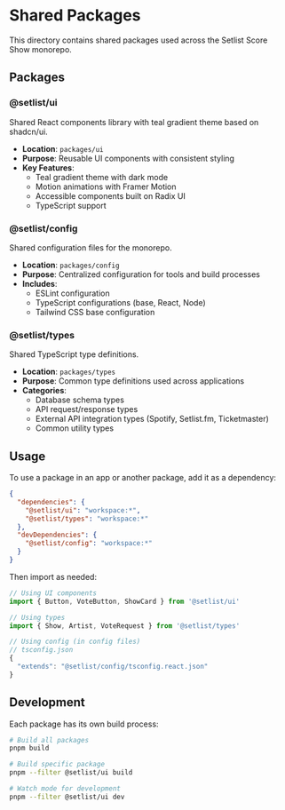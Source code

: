 # Shared Packages

This directory contains shared packages used across the Setlist Score Show monorepo.

## Packages

### @setlist/ui
Shared React components library with teal gradient theme based on shadcn/ui.

- **Location**: `packages/ui`
- **Purpose**: Reusable UI components with consistent styling
- **Key Features**:
  - Teal gradient theme with dark mode
  - Motion animations with Framer Motion
  - Accessible components built on Radix UI
  - TypeScript support

### @setlist/config
Shared configuration files for the monorepo.

- **Location**: `packages/config`
- **Purpose**: Centralized configuration for tools and build processes
- **Includes**:
  - ESLint configuration
  - TypeScript configurations (base, React, Node)
  - Tailwind CSS base configuration

### @setlist/types
Shared TypeScript type definitions.

- **Location**: `packages/types`
- **Purpose**: Common type definitions used across applications
- **Categories**:
  - Database schema types
  - API request/response types
  - External API integration types (Spotify, Setlist.fm, Ticketmaster)
  - Common utility types

## Usage

To use a package in an app or another package, add it as a dependency:

```json
{
  "dependencies": {
    "@setlist/ui": "workspace:*",
    "@setlist/types": "workspace:*"
  },
  "devDependencies": {
    "@setlist/config": "workspace:*"
  }
}
```

Then import as needed:

```typescript
// Using UI components
import { Button, VoteButton, ShowCard } from '@setlist/ui'

// Using types
import { Show, Artist, VoteRequest } from '@setlist/types'

// Using config (in config files)
// tsconfig.json
{
  "extends": "@setlist/config/tsconfig.react.json"
}
```

## Development

Each package has its own build process:

```bash
# Build all packages
pnpm build

# Build specific package
pnpm --filter @setlist/ui build

# Watch mode for development
pnpm --filter @setlist/ui dev
```